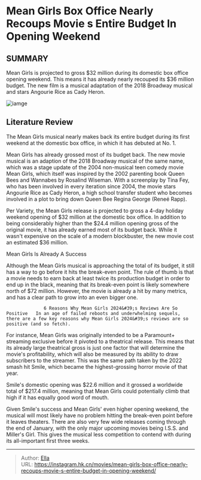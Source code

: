 # Mean Girls Box Office Nearly Recoups Movie s Entire Budget In Opening Weekend


## SUMMARY 



  Mean Girls is projected to gross $32 million during its domestic box office opening weekend.   This means it has already nearly recouped its $36 million budget.   The new film is a musical adaptation of the 2018 Broadway musical and stars Angourie Rice as Cady Heron.  

![iamge](https://static1.srcdn.com/wordpress/wp-content/uploads/2024/01/renee-rapp-as-regina-george-smiling-in-mean-girls-2024.jpg)

## Literature Review

The Mean Girls musical nearly makes back its entire budget during its first weekend at the domestic box office, in which it has debuted at No. 1.




Mean Girls has already grossed most of its budget back. The new movie musical is an adaption of the 2018 Broadway musical of the same name, which was a stage update of the 2004 non-musical teen comedy movie Mean Girls, which itself was inspired by the 2002 parenting book Queen Bees and Wannabes by Rosalind Wiseman. With a screenplay by Tina Fey, who has been involved in every iteration since 2004, the movie stars Angourie Rice as Cady Heron, a high school transfer student who becomes involved in a plot to bring down Queen Bee Regina George (Reneé Rapp).




Per Variety, the Mean Girls release is projected to gross a 4-day holiday weekend opening of $32 million at the domestic box office. In addition to being considerably higher than the $24.4 million opening gross of the original movie, it has already earned most of its budget back. While it wasn&#39;t expensive on the scale of a modern blockbuster, the new movie cost an estimated $36 million.


 Mean Girls Is Already A Success 
          

Although the Mean Girls musical is approaching the total of its budget, it still has a way to go before it hits the break-even point. The rule of thumb is that a movie needs to earn back at least twice its production budget in order to end up in the black, meaning that its break-even point is likely somewhere north of $72 million. However, the movie is already a hit by many metrics, and has a clear path to grow into an even bigger one.




                  6 Reasons Why Mean Girls 2024&#39;s Reviews Are So Positive   In an age of failed reboots and underwhelming sequels, there are a few key reasons why Mean Girls 2024&#39;s reviews are so positive (and so fetch).   

For instance, Mean Girls was originally intended to be a Paramount&#43; streaming exclusive before it pivoted to a theatrical release. This means that its already large theatrical gross is just one factor that will determine the movie&#39;s profitability, which will also be measured by its ability to draw subscribers to the streamer. This was the same path taken by the 2022 smash hit Smile, which became the highest-grossing horror movie of that year.



Smile&#39;s domestic opening was $22.6 million and it grossed a worldwide total of $217.4 million, meaning that Mean Girls could potentially climb that high if it has equally good word of mouth.




Given Smile&#39;s success and Mean Girls&#39; even higher opening weekend, the musical will most likely have no problem hitting the break-even point before it leaves theaters. There are also very few wide releases coming through the end of January, with the only major upcoming movies being I.S.S. and Miller&#39;s Girl. This gives the musical less competition to contend with during its all-important first three weeks.






---

> Author: [Ella](https://instagram.hk.cn/)  
> URL: https://instagram.hk.cn/movies/mean-girls-box-office-nearly-recoups-movie-s-entire-budget-in-opening-weekend/  

